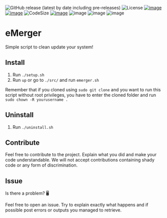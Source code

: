 ![GitHub release (latest by date including pre-releases)](https://badgen.net/github/release/MasterCruelty/Updater?label=Latest%20release)
![License](https://img.shields.io/github/license/MasterCruelty/Updater)
[![image](https://img.shields.io/github/stars/MasterCruelty/Updater)](https://github.com/MasterCruelty/Updater/stargazers)
[![image](https://img.shields.io/github/forks/MasterCruelty/Updater)](https://github.com/MasterCruelty/Updater/network/members)
![CodeSize](https://img.shields.io/github/languages/code-size/MasterCruelty/Updater)
[![image](https://img.shields.io/github/issues/MasterCruelty/Updater)](https://github.com/MasterCruelty/Updater/issues)
![image](https://img.shields.io/github/languages/top/MasterCruelty/Updater)
![image](https://img.shields.io/github/commit-activity/w/MasterCruelty/Updater)
![image](https://img.shields.io/github/contributors/MasterCruelty/Updater)
# eMerger
Simple script to clean update your system!

## Install
<ol>
    <li> Run <code>./setup.sh</code> </li>
    <li> Run <code>up</code> or go to <code>./src/</code> and run <code>emerger.sh</code></li>
</ol>

 Remember that if you cloned using `sudo git clone` and you want to run this script without
 root privileges, you have to enter the cloned folder and run `sudo chown -R yourusername .`

## Uninstall
<ol>
    <li>Run <code>./uninstall.sh</code></li>
</ol>

## Contribute
Feel free to contribute to the project. Explain what you did and make your code understandable.
We will not accept contributions containing shady code or any form of discrimination.

## Issue
Is there a problem? 🖥️

Feel free to open an issue. Try to explain exactly what happens and if possible post errors or outputs
you managed to retrieve.

